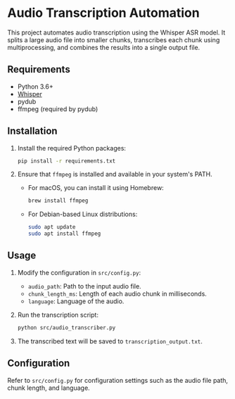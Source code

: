 # Audio Transcription Automation

This project automates audio transcription using the Whisper ASR model. It splits a large audio file into smaller chunks, transcribes each chunk using multiprocessing, and combines the results into a single output file.

## Requirements

- Python 3.6+
- [Whisper](https://github.com/openai/whisper)
- pydub
- ffmpeg (required by pydub)

## Installation

1. Install the required Python packages:

    ```bash
    pip install -r requirements.txt
    ```

2. Ensure that `ffmpeg` is installed and available in your system's PATH.

    - For macOS, you can install it using Homebrew:

        ```bash
        brew install ffmpeg
        ```

    - For Debian-based Linux distributions:

        ```bash
        sudo apt update
        sudo apt install ffmpeg
        ```

## Usage

1. Modify the configuration in `src/config.py`:

    - `audio_path`: Path to the input audio file.
    - `chunk_length_ms`: Length of each audio chunk in milliseconds.
    - `language`: Language of the audio.

2. Run the transcription script:

    ```bash
    python src/audio_transcriber.py
    ```

3. The transcribed text will be saved to `transcription_output.txt`.

## Configuration

Refer to `src/config.py` for configuration settings such as the audio file path, chunk length, and language.